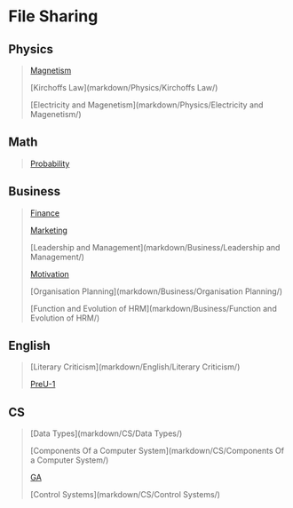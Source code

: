 # File Sharing

## Physics 
>[Magnetism](markdown/Physics/Magnetism/)
>
>[Kirchoffs Law](markdown/Physics/Kirchoffs Law/)
>
>[Electricity and Magenetism](markdown/Physics/Electricity and Magenetism/)
>

## Math 
>[Probability](markdown/Math/Probability/)
>

## Business 
>[Finance](markdown/Business/Finance/)
>
>[Marketing](markdown/Business/Marketing/)
>
>[Leadership and Management](markdown/Business/Leadership and Management/)
>
>[Motivation](markdown/Business/Motivation/)
>
>[Organisation  Planning](markdown/Business/Organisation  Planning/)
>
>[Function and Evolution of HRM](markdown/Business/Function and Evolution of HRM/)
>

## English 
>[Literary Criticism](markdown/English/Literary Criticism/)
>
>[PreU-1](markdown/English/PreU-1/)
>

## CS 
>[Data Types](markdown/CS/Data Types/)
>
>[Components Of a Computer System](markdown/CS/Components Of a Computer System/)
>
>[GA](markdown/CS/GA/)
>
>[Control Systems](markdown/CS/Control Systems/)
>


